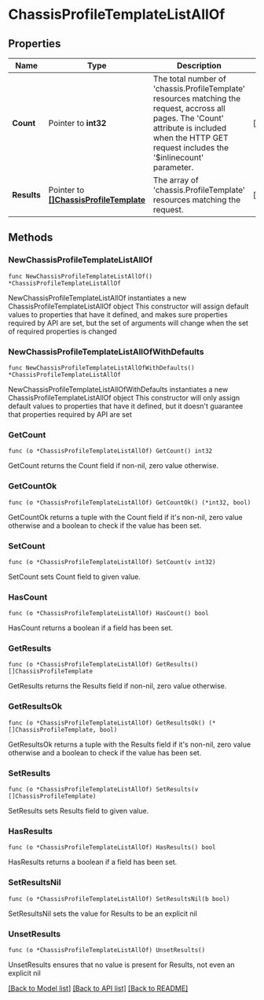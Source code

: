 # ChassisProfileTemplateListAllOf

## Properties

Name | Type | Description | Notes
------------ | ------------- | ------------- | -------------
**Count** | Pointer to **int32** | The total number of &#39;chassis.ProfileTemplate&#39; resources matching the request, accross all pages. The &#39;Count&#39; attribute is included when the HTTP GET request includes the &#39;$inlinecount&#39; parameter. | [optional] 
**Results** | Pointer to [**[]ChassisProfileTemplate**](ChassisProfileTemplate.md) | The array of &#39;chassis.ProfileTemplate&#39; resources matching the request. | [optional] 

## Methods

### NewChassisProfileTemplateListAllOf

`func NewChassisProfileTemplateListAllOf() *ChassisProfileTemplateListAllOf`

NewChassisProfileTemplateListAllOf instantiates a new ChassisProfileTemplateListAllOf object
This constructor will assign default values to properties that have it defined,
and makes sure properties required by API are set, but the set of arguments
will change when the set of required properties is changed

### NewChassisProfileTemplateListAllOfWithDefaults

`func NewChassisProfileTemplateListAllOfWithDefaults() *ChassisProfileTemplateListAllOf`

NewChassisProfileTemplateListAllOfWithDefaults instantiates a new ChassisProfileTemplateListAllOf object
This constructor will only assign default values to properties that have it defined,
but it doesn't guarantee that properties required by API are set

### GetCount

`func (o *ChassisProfileTemplateListAllOf) GetCount() int32`

GetCount returns the Count field if non-nil, zero value otherwise.

### GetCountOk

`func (o *ChassisProfileTemplateListAllOf) GetCountOk() (*int32, bool)`

GetCountOk returns a tuple with the Count field if it's non-nil, zero value otherwise
and a boolean to check if the value has been set.

### SetCount

`func (o *ChassisProfileTemplateListAllOf) SetCount(v int32)`

SetCount sets Count field to given value.

### HasCount

`func (o *ChassisProfileTemplateListAllOf) HasCount() bool`

HasCount returns a boolean if a field has been set.

### GetResults

`func (o *ChassisProfileTemplateListAllOf) GetResults() []ChassisProfileTemplate`

GetResults returns the Results field if non-nil, zero value otherwise.

### GetResultsOk

`func (o *ChassisProfileTemplateListAllOf) GetResultsOk() (*[]ChassisProfileTemplate, bool)`

GetResultsOk returns a tuple with the Results field if it's non-nil, zero value otherwise
and a boolean to check if the value has been set.

### SetResults

`func (o *ChassisProfileTemplateListAllOf) SetResults(v []ChassisProfileTemplate)`

SetResults sets Results field to given value.

### HasResults

`func (o *ChassisProfileTemplateListAllOf) HasResults() bool`

HasResults returns a boolean if a field has been set.

### SetResultsNil

`func (o *ChassisProfileTemplateListAllOf) SetResultsNil(b bool)`

 SetResultsNil sets the value for Results to be an explicit nil

### UnsetResults
`func (o *ChassisProfileTemplateListAllOf) UnsetResults()`

UnsetResults ensures that no value is present for Results, not even an explicit nil

[[Back to Model list]](../README.md#documentation-for-models) [[Back to API list]](../README.md#documentation-for-api-endpoints) [[Back to README]](../README.md)


